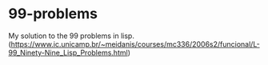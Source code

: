 # 99-problems
My solution to the 99 problems in lisp. (https://www.ic.unicamp.br/~meidanis/courses/mc336/2006s2/funcional/L-99_Ninety-Nine_Lisp_Problems.html)

